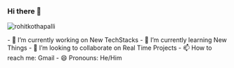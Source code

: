 ### Hi there 👋

<p align="left"> 
  <img src="https://komarev.com/ghpvc/?username=rohitkothapalli&label=PROFILE+VIEWS" alt="rohitkothapalli" /> 
</p>
- 🔭 I’m currently working on New TechStacks 
- 🌱 I’m currently learning New Things
- 👯 I’m looking to collaborate on Real Time Projects 
- 📫 How to reach me: <src = rohitkothapalli222@gmail.com > Gmail </src>
- 😄 Pronouns: He/Him
